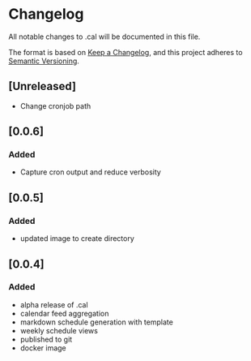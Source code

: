 # Changelog
All notable changes to .cal will be documented in this file.

The format is based on [Keep a Changelog](https://keepachangelog.com/en/1.0.0/),
and this project adheres to [Semantic Versioning](https://semver.org/spec/v2.0.0.html).

## [Unreleased]
- Change cronjob path

## [0.0.6]

### Added
- Capture cron output and reduce verbosity

## [0.0.5]

### Added
- updated image to create directory

## [0.0.4]

### Added
- alpha release of .cal
- calendar feed aggregation
- markdown schedule generation with template
- weekly schedule views
- published to git
- docker image

